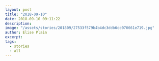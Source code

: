 ```yaml
---
layout: post
title: "2018-09-10"
date: 2018-09-10 09:11:22
description: 
image: "/assets/stories/201809/27533f579b4b4dc3ddb6cc070661e719.jpg"
author: Elise Plain
excerpt: 
tags: 
  - stories
  - all
---
```



<p></p>
